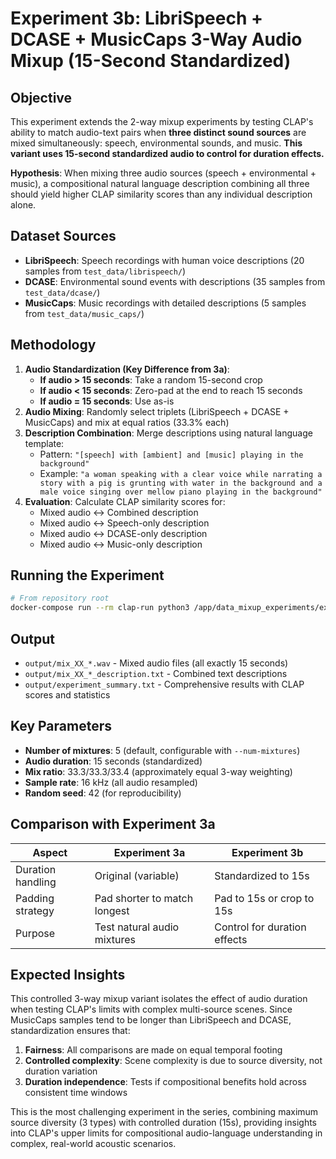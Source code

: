 # Experiment 3b: LibriSpeech + DCASE + MusicCaps 3-Way Audio Mixup (15-Second Standardized)

## Objective

This experiment extends the 2-way mixup experiments by testing CLAP's ability to match audio-text pairs when **three distinct sound sources** are mixed simultaneously: speech, environmental sounds, and music. **This variant uses 15-second standardized audio to control for duration effects.**

**Hypothesis**: When mixing three audio sources (speech + environmental + music), a compositional natural language description combining all three should yield higher CLAP similarity scores than any individual description alone.

## Dataset Sources

- **LibriSpeech**: Speech recordings with human voice descriptions (20 samples from `test_data/librispeech/`)
- **DCASE**: Environmental sound events with descriptions (35 samples from `test_data/dcase/`)
- **MusicCaps**: Music recordings with detailed descriptions (5 samples from `test_data/music_caps/`)

## Methodology

1. **Audio Standardization (Key Difference from 3a)**:
   - **If audio > 15 seconds**: Take a random 15-second crop
   - **If audio < 15 seconds**: Zero-pad at the end to reach 15 seconds
   - **If audio = 15 seconds**: Use as-is
2. **Audio Mixing**: Randomly select triplets (LibriSpeech + DCASE + MusicCaps) and mix at equal ratios (33.3% each)
3. **Description Combination**: Merge descriptions using natural language template:
   - Pattern: `"[speech] with [ambient] and [music] playing in the background"`
   - Example: `"a woman speaking with a clear voice while narrating a story with a pig is grunting with water in the background and a male voice singing over mellow piano playing in the background"`
4. **Evaluation**: Calculate CLAP similarity scores for:
   - Mixed audio ↔ Combined description
   - Mixed audio ↔ Speech-only description
   - Mixed audio ↔ DCASE-only description
   - Mixed audio ↔ Music-only description

## Running the Experiment

```bash
# From repository root
docker-compose run --rm clap-run python3 /app/data_mixup_experiments/exp_3b_librispeech_dcase_musiccaps_15s/scripts/mix_three_sources.py --num-mixtures 5
```

## Output

- `output/mix_XX_*.wav` - Mixed audio files (all exactly 15 seconds)
- `output/mix_XX_*_description.txt` - Combined text descriptions
- `output/experiment_summary.txt` - Comprehensive results with CLAP scores and statistics

## Key Parameters

- **Number of mixtures**: 5 (default, configurable with `--num-mixtures`)
- **Audio duration**: 15 seconds (standardized)
- **Mix ratio**: 33.3/33.3/33.4 (approximately equal 3-way weighting)
- **Sample rate**: 16 kHz (all audio resampled)
- **Random seed**: 42 (for reproducibility)

## Comparison with Experiment 3a

| Aspect | Experiment 3a | Experiment 3b |
|--------|---------------|---------------|
| Duration handling | Original (variable) | Standardized to 15s |
| Padding strategy | Pad shorter to match longest | Pad to 15s or crop to 15s |
| Purpose | Test natural audio mixtures | Control for duration effects |

## Expected Insights

This controlled 3-way mixup variant isolates the effect of audio duration when testing CLAP's limits with complex multi-source scenes. Since MusicCaps samples tend to be longer than LibriSpeech and DCASE, standardization ensures that:

1. **Fairness**: All comparisons are made on equal temporal footing
2. **Controlled complexity**: Scene complexity is due to source diversity, not duration variation
3. **Duration independence**: Tests if compositional benefits hold across consistent time windows

This is the most challenging experiment in the series, combining maximum source diversity (3 types) with controlled duration (15s), providing insights into CLAP's upper limits for compositional audio-language understanding in complex, real-world acoustic scenarios.
